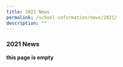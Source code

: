 ```yaml
---
title: 2021 News
permalink: /school-information/news/2021/
description: ""
---
```


### **2021 News**

**this page is empty**